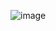 ![image](https://user-images.githubusercontent.com/120603905/221414613-95639464-a31d-4b70-b1b1-e2e9fc7c0e7b.png)
